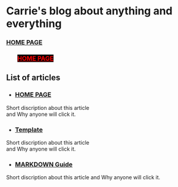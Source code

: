 # Carrie's blog about anything and everything

### [HOME PAGE](./README.md)
<h3><a href="./README.md" style="color:red;margin-left:30px;width:100px;background-color:black;">HOME PAGE</a></h3>  

## List of articles

- ### [HOME PAGE](./README.md)
Short discription about this article  
and Why anyone will click it.

- ### [Template](./TEMPLATE.md)
Short discription about this article  
and Why anyone will click it.

- ### [MARKDOWN Guide](./MARKDOWN.md)
Short discription about this article
and Why anyone will click it.
